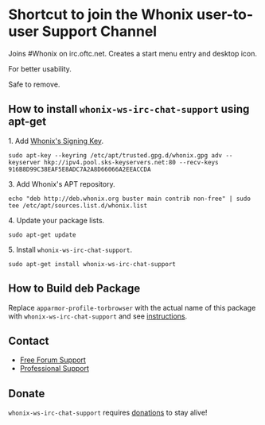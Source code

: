 # Shortcut to join the Whonix user-to-user Support Channel #

Joins #Whonix on irc.oftc.net. Creates a start menu entry and desktop icon.

For better usability.

Safe to remove.
## How to install `whonix-ws-irc-chat-support` using apt-get ##

1\. Add [Whonix's Signing Key](https://www.whonix.org/wiki/Whonix_Signing_Key).

```
sudo apt-key --keyring /etc/apt/trusted.gpg.d/whonix.gpg adv --keyserver hkp://ipv4.pool.sks-keyservers.net:80 --recv-keys 916B8D99C38EAF5E8ADC7A2A8D66066A2EEACCDA
```

3\. Add Whonix's APT repository.

```
echo "deb http://deb.whonix.org buster main contrib non-free" | sudo tee /etc/apt/sources.list.d/whonix.list
```

4\. Update your package lists.

```
sudo apt-get update
```

5\. Install `whonix-ws-irc-chat-support`.

```
sudo apt-get install whonix-ws-irc-chat-support
```

## How to Build deb Package ##

Replace `apparmor-profile-torbrowser` with the actual name of this package with `whonix-ws-irc-chat-support` and see [instructions](https://www.whonix.org/wiki/Dev/Build_Documentation/apparmor-profile-torbrowser).

## Contact ##

* [Free Forum Support](https://forums.whonix.org)
* [Professional Support](https://www.whonix.org/wiki/Professional_Support)

## Donate ##

`whonix-ws-irc-chat-support` requires [donations](https://www.whonix.org/wiki/Donate) to stay alive!
